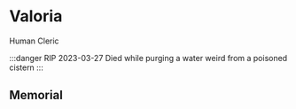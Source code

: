 # Valoria

Human Cleric

:::danger RIP 2023-03-27
Died while purging a water weird from a poisoned cistern
:::

## Memorial
